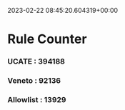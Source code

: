 2023-02-22 08:45:20.604319+00:00
# Rule Counter 
 ### UCATE : 394188

 ### Veneto : 92136

 ### Allowlist : 13929